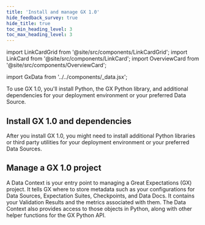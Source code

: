 ```yaml
---
title: 'Install and manage GX 1.0'
hide_feedback_survey: true
hide_title: true
toc_min_heading_level: 3
toc_max_heading_level: 3
---
```


import LinkCardGrid from '@site/src/components/LinkCardGrid';
import LinkCard from '@site/src/components/LinkCard';
import OverviewCard from '@site/src/components/OverviewCard';

import GxData from '../../components/_data.jsx';


<OverviewCard title={frontMatter.title}>

  To use GX 1.0, you'll install Python, the GX Python library, and additional dependencies for your deployment environment or your preferred Data Source.

</OverviewCard>

## Install GX 1.0 and dependencies

After you install GX 1.0, you might need to install additional Python libraries or third party utilities for your deployment environment or your preferred Data Sources.

<LinkCardGrid>
  <LinkCard 
    topIcon 
    label="Install GX 1.0"
    description="Install Python and the GX 1.0 Python library."
    to="/core/installation_and_setup/install_gx" 
    icon="/img/expectation_icon.svg" 
  />
  <LinkCard 
    topIcon 
    label="Amazon S3"
    description="Install and set up support for Amazon S3 and GX"
    to="/core/installation_and_setup/additional_dependencies?dependencies=amazon" 
    icon="/img/expectation_icon.svg" 
  />
<LinkCard 
    topIcon 
    label="Azure Blob Storage"
    description="Install and set up support for Azure Blob Storage and GX"
    to="/core/installation_and_setup/additional_dependencies?dependencies=azure" 
    icon="/img/expectation_icon.svg" 
  />
<LinkCard 
    topIcon 
    label="Google Cloud Storage"
    description="Install and set up support for Google Cloud Storage and GX"
    to="/core/installation_and_setup/additional_dependencies?dependencies=gcs" 
    icon="/img/expectation_icon.svg" 
  />
<LinkCard 
    topIcon 
    label="SQL databases"
    description="Install and set up support for SQL Data Sources and GX"
    to="/core/installation_and_setup/additional_dependencies?dependencies=sql" 
    icon="/img/expectation_icon.svg" 
  />
</LinkCardGrid>

## Manage a GX 1.0 project

A Data Context is your entry point to managing a Great Expectations (GX) project. It tells GX where to store metadata such as your configurations for Data Sources, Expectation Suites, Checkpoints, and Data Docs. It contains your Validation Results and the metrics associated with them. The Data Context also provides access to those objects in Python, along with other helper functions for the GX Python API.

<LinkCardGrid>

  <LinkCard 
    topIcon 
    label="Manage Data Contexts"
    description="Create, retrieve, and manage Data Contexts (your entry point to the GX API) in a Python script."
    to="/core/installation_and_setup/manage_data_contexts" 
    icon="/img/expectation_icon.svg" 
  />
  <LinkCard 
    topIcon 
    label="Manage Credentials"
    description="Securely store and access the credentials needed for certain environments and Data Sources."
    to="/core/installation_and_setup/manage_credentials" 
    icon="/img/expectation_icon.svg" 
  />
  <LinkCard 
    topIcon 
    label="Manage Stores"
    description="Manage the locations that GX stores configuration information"
    to="/core/installation_and_setup/manage_metadata_stores" 
    icon="/img/expectation_icon.svg" 
  />
  <LinkCard 
    topIcon 
    label="Manage Data Docs"
    description="Host and share human readable documentation about your Expectations and Validation Results."
    to="/core/installation_and_setup/manage_data_docs" 
    icon="/img/expectation_icon.svg" 
  />

</LinkCardGrid>
